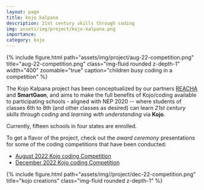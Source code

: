 ```yaml
---
layout: page
title: kojo kalpana
description: 21st century skills through coding
img: assets/img/project/kojo-kalpana.png
importance:
category: kojo
---
```


<div class="float-right ml-3 mb-1">
  {% include figure.html path="assets/img/project/aug-22-competition.png" title="aug-22-competition.png" class="img-fluid rounded z-depth-1" width="400" zoomable="true" caption="children busy coding in a competition" %}
</div>

The Kojo Kalpana project has been conceptualized by our partners [REACHA](www.reacha.org) and **SmartGaon**, and aims to make the full benefits of Kojo/coding available to participating schools - aligned with NEP 2020 -- where students of classes 6th to 8th (and other classes as desired) can learn *21st century skills through coding* and *learning with understanding* via **Kojo**.

Currently, fifteen schools in four states are enrolled.

To get a flavor of the project, check out the *award ceremony* presentations for some of the coding competitions that have been conducted:

* [August 2022 Kojo coding Competition](/assets/pdf/Aug-2022-competition.pdf)
* [December 2022 Kojo coding Competition](/assets/pdf/Dec-2022-competition.pdf)

<div class="text-center m-4">
  {% include figure.html path="assets/img//project/dec-22-competition.png" title="kojo creations" class="img-fluid rounded z-depth-1" %}
</div>
